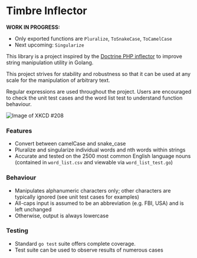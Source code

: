 # Timbre Inflector

__WORK IN PROGRESS:__
* Only exported functions are `Pluralize`, `ToSnakeCase`, `ToCamelCase`
* Next upcoming: `Singularize`

This library is a project inspired by the [Doctrine PHP inflector](https://github.com/doctrine/inflector) to improve string manipulation utility in Golang.

This project strives for stability and robustness so that it can be used at any scale for the manipulation of arbitrary text.

Regular expressions are used throughout the project. Users are encouraged to check the unit test cases and the word list test to understand function behaviour.

![Image of XKCD #208](https://imgs.xkcd.com/comics/regular_expressions.png)

### Features
* Convert between camelCase and snake_case
* Pluralize and singularize individual words and nth words within strings
* Accurate and tested on the 2500 most common English language nouns (contained in `word_list.csv` and viewable via `word_list_test.go`)

### Behaviour
* Manipulates alphanumeric characters only; other characters are typically ignored (see unit test cases for examples)
* All-caps input is assumed to be an abbreviation (e.g. FBI, USA) and is left unchanged
* Otherwise, output is always lowercase

### Testing
* Standard `go test` suite offers complete coverage.
* Test suite can be used to observe results of numerous cases
